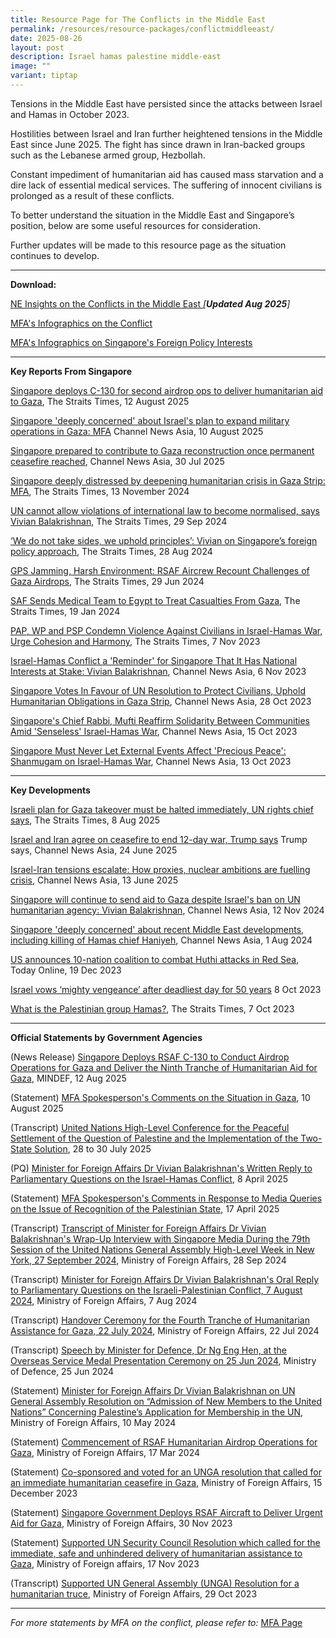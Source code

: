 ```yaml
---
title: Resource Page for The Conflicts in the Middle East
permalink: /resources/resource-packages/conflictmiddleeast/
date: 2025-08-26
layout: post
description: Israel hamas palestine middle-east
image: ""
variant: tiptap
---
```

<p>Tensions in the Middle East have persisted since the attacks between Israel
and Hamas in October 2023.</p>
<p>Hostilities between Israel and Iran further heightened tensions in the
Middle East since June 2025. The fight has since drawn in Iran-backed groups
such as the Lebanese armed group, Hezbollah.</p>
<p>Constant impediment of humanitarian aid has caused mass starvation and
a dire lack of essential medical services. The suffering of innocent civilians
is prolonged as a result of these conflicts.</p>
<p>To better understand the situation in the Middle East and Singapore’s
position, below are some useful resources for consideration.</p>
<p>Further updates will be made to this resource page as the situation continues
to develop.</p>
<hr>
<p><strong>Download:</strong>
</p>
<p><a href="/files/220825___NE_Insights_on_the_Middle_East_Conflict_compressed.pdf" rel="noopener nofollow" target="_blank">NE Insights on the Conflicts in the Middle East </a><em>[</em><strong><em>Updated Aug 2025</em></strong><em>]</em>
</p>
<p><a href="https://www.mfa.gov.sg/Newsroom/Announcements-and-Highlights/2023/11/20231106-Parl-Sitting" rel="noopener noreferrer nofollow" target="blank">MFA's Infographics on the Conflict</a>
</p>
<p><a href="https://drive.google.com/drive/folders/1DowhPeYUSo1v1E4DIT8arWdItxZ4a_J3" rel="noopener noreferrer nofollow" target="blank">MFA's Infographics on Singapore's Foreign Policy Interests</a>
</p>
<hr>
<p><strong>Key Reports From Singapore</strong>
</p>
<p><a href="https://www.straitstimes.com/singapore/singapore-conducts-second-airdrop-ops-to-deliver-humanitarian-aid-to-gaza" rel="noopener nofollow" target="_blank">Singapore deploys C-130 for second airdrop ops to deliver humanitarian aid to Gaza</a>,
The Straits Times, 12 August 2025</p>
<p><a href="https://www.channelnewsasia.com/singapore/mfa-israel-gaza-conflict-deeply-concerned-expanding-military-operations-5287296" rel="noopener nofollow" target="_blank">Singapore 'deeply concerned' about Israel's plan to expand military operations in Gaza: MFA</a> Channel
News Asia, 10 August 2025</p>
<p><a href="https://www.channelnewsasia.com/singapore/mfa-singapore-gaza-reconstruction-egypt-proposal-ceasefire-5266381" rel="noopener nofollow" target="_blank">Singapore prepared to contribute to Gaza reconstruction once permanent ceasefire reached</a>,
Channel News Asia, 30 Jul 2025</p>
<p><a href="https://www.straitstimes.com/singapore/s-pore-deeply-distressed-by-deepening-humanitarian-crisis-in-gaza-strip" rel="noopener nofollow" target="_blank">Singapore deeply distressed by deepening humanitarian crisis in Gaza Strip: MFA</a>,
The Straits Times, 13 November 2024</p>
<p><a href="https://www.straitstimes.com/singapore/un-cannot-allow-violations-of-international-law-to-become-normalised-says-vivian" rel="noopener noreferrer nofollow" target="blank">UN cannot allow violations of international law to become normalised, says Vivian Balakrishnan</a>,
The Straits Times, 29 Sep 2024</p>
<p><a href="https://www.straitstimes.com/singapore/we-do-not-take-sides-we-uphold-principles-vivian-on-singapore-s-foreign-policy-approach" rel="noopener noreferrer nofollow" target="blank">‘We do not take sides, we uphold principles’: Vivian on Singapore’s foreign policy approach</a>,
The Straits Times, 28 Aug 2024</p>
<p><a href="https://www.straitstimes.com/singapore/gps-jamming-harsh-environment-rsaf-aircrew-recount-challenges-of-gaza-airdrops" rel="noopener noreferrer nofollow" target="blank">GPS Jamming, Harsh Environment: RSAF Aircrew Recount Challenges of Gaza Airdrops</a>,
The Straits Times, 29 Jun 2024</p>
<p><a href="https://www.straitstimes.com/singapore/saf-sends-medical-team-to-egypt-to-treat-casualties-from-gaza" rel="noopener noreferrer nofollow" target="blank">SAF Sends Medical Team to Egypt to Treat Casualties From Gaza</a>,
The Straits Times, 19 Jan 2024</p>
<p><a href="https://www.straitstimes.com/singapore/politics/pap-wp-and-psp-condemn-violence-against-civilians-in-israel-hamas-war-urge-cohesion-and-harmony" rel="noopener noreferrer nofollow" target="blank">PAP, WP and PSP Condemn Violence Against Civilians in Israel-Hamas War, Urge Cohesion and Harmony</a>,
The Straits Times, 7 Nov 2023</p>
<p><a href="https://www.channelnewsasia.com/singapore/israel-hamas-conflict-stark-reminder-singapore-national-interests-stake-vivian-balakrishnan-3899991" rel="noopener noreferrer nofollow" target="blank">Israel-Hamas Conflict a 'Reminder' for Singapore That It Has National Interests at Stake: Vivian Balakrishnan</a>,
Channel News Asia, 6 Nov 2023</p>
<p><a href="https://www.channelnewsasia.com/singapore/singapore-vote-resolution-gaza-israel-hamas-conflict-humanitarian-civilians-united-nations-3879266" rel="noopener noreferrer nofollow" target="blank">Singapore Votes In Favour of UN Resolution to Protect Civilians, Uphold Humanitarian Obligations in Gaza Strip</a>,
Channel News Asia, 28 Oct 2023</p>
<p><a href="https://www.channelnewsasia.com/singapore/chief-rabbi-mufti-singapore-solidarity-jewish-muslim-communities-israel-hamas-war-3847391" rel="noopener noreferrer nofollow" target="blank">Singapore's Chief Rabbi, Mufti Reaffirm Solidarity Between Communities Amid 'Senseless' Israel-Hamas War</a>,
Channel News Asia, 15 Oct 2023</p>
<p><a href="https://www.straitstimes.com/singapore/singapore-must-never-let-external-events-affect-precious-peace-shanmugam-on-israel-hamas-war" rel="noopener noreferrer nofollow" target="blank">Singapore Must Never Let External Events Affect 'Precious Peace': Shanmugam on Israel-Hamas War</a>,
Channel News Asia, 13 Oct 2023</p>
<hr>
<p><strong>Key Developments</strong>
</p>
<p><a href="https://www.straitstimes.com/world/middle-east/israeli-plan-for-gaza-takeover-must-be-halted-immediately-un-rights-chief-says" rel="noopener nofollow" target="_blank">Israeli plan for Gaza takeover must be halted immediately, UN rights chief says</a>,
The Straits Times, 8 Aug 2025</p>
<p><a href="https://www.channelnewsasia.com/world/israel-iran-ceasefire-missile-attack-doha-qatar-trump-us-5199351" rel="noopener nofollow" target="_blank">Israel and Iran agree on ceasefire to end 12-day war, Trump says</a> Trump
says, Channel News Asia, 24 June 2025</p>
<p><a href="https://www.channelnewsasia.com/world/israel-attacks-iran-military-nuclear-crisis-5180021" rel="noopener nofollow" target="_blank">Israel-Iran tensions escalate: How proxies, nuclear ambitions are fuelling crisis</a>,
Channel News Asia, 13 June 2025</p>
<p><a href="www.channelnewsasia.com/singapore/israel-hamas-war-unrwa-ban-singapore-will-continue-send-aid-gaza-vivian-balakrishnan-4743611" rel="noopener nofollow" target="_blank">Singapore will continue to send aid to Gaza despite Israel's ban on UN humanitarian agency: Vivian Balakrishnan</a>,
Channel News Asia, 12 Nov 2024</p>
<p><a href="https://www.channelnewsasia.com/singapore/israel-hamas-war-hezbollah-ismail-haniyeh-mohammed-deif-fuad-shukr-mfa-4519716" rel="noopener noreferrer nofollow" target="blank">Singapore 'deeply concerned' about recent Middle East developments, including killing of Hamas chief Haniyeh</a>,
Channel News Asia, 1 Aug 2024</p>
<p><a href="https://www.todayonline.com/world/us-announces-10-nation-coalition-combat-huthi-attacks-red-sea-2328506" rel="noopener nofollow" target="_blank">US announces 10-nation coalition to combat Huthi attacks in Red Sea</a>,
Today Online, 19 Dec 2023</p>
<p><a href="https://www.straitstimes.com/world/middle-east/israels-netanyahu-vows-mighty-vengeance-against-hamas" rel="noopener nofollow" target="_blank">Israel vows ‘mighty vengeance’ after deadliest day for 50 years</a> 8
Oct 2023</p>
<p><a href="https://www.straitstimes.com/world/middle-east/what-is-the-palestinian-group-hamas" rel="noopener nofollow" target="_blank">What is the Palestinian group Hamas?</a>,
The Straits Times, 7 Oct 2023</p>
<hr>
<p><strong>Official Statements by Government Agencies</strong>
</p>
<p>(News Release) <a href="https://www.mindef.gov.sg/news-and-events/latest-releases/12aug25-nr" rel="noopener nofollow" target="_blank">Singapore Deploys RSAF C-130 to Conduct Airdrop Operations for Gaza and Deliver the Ninth Tranche of Humanitarian Aid for Gaza</a>,
MINDEF, 12 Aug 2025</p>
<p>(Statement) <a href="https://www.mfa.gov.sg/Newsroom/Press-Statements-Transcripts-and-Photos/2025/08/MFA-Spokesperson-Comments-Gaza-August-2025" rel="noopener nofollow" target="_blank">MFA Spokesperson's Comments on the Situation in Gaza</a>,
10 August 2025</p>
<p>(Transcript) <a href="https://www.mfa.gov.sg/Newsroom/Press-Statements-Transcripts-and-Photos/2025/07/UN-High-Level-Conference" rel="noopener nofollow" target="_blank">United Nations High-Level Conference for the Peaceful Settlement of the Question of Palestine and the Implementation of the Two-State Solution</a>,
28 to 30 July 2025</p>
<p>(PQ) <a href="https://www.mfa.gov.sg/Newsroom/Press-Statements-Transcripts-and-Photos/2025/04/Min-Written-Reply-to-Gaza-PQ" rel="noopener nofollow" target="_blank">Minister for Foreign Affairs Dr Vivian Balakrishnan's Written Reply to Parliamentary Questions on the Israel-Hamas Conflict</a>,
8 April 2025</p>
<p>(Statement) <a href="https://www.mfa.gov.sg/Newsroom/Press-Statements-Transcripts-and-Photos/2025/04/MFA-Spokesperson-Comments-on-the-Issue-of-Recognition-of-Palestinian-State-April-2025" rel="noopener nofollow" target="_blank">MFA Spokesperson's Comments in Response to Media Queries on the Issue of Recognition of the Palestinian State</a>,
17 April 2025</p>
<p>(Transcript) <a href="https://www.mfa.gov.sg/Newsroom/Press-Statements-Transcripts-and-Photos/2024/09/20240928-UNGA-Doorstop-Interview" rel="noopener noreferrer nofollow" target="blank">Transcript of Minister for Foreign Affairs Dr Vivian Balakrishnan's Wrap-Up Interview with Singapore Media During the 79th Session of the United Nations General Assembly High-Level Week in New York, 27 September 2024</a>,
Ministry of Foreign Affairs, 28 Sep 2024</p>
<p>(Transcript) <a href="https://www.mfa.gov.sg/Newsroom/Press-Statements-Transcripts-and-Photos/2024/08/Min-FA-PQ-Oral-Reply-August-2024" rel="noopener noreferrer nofollow" target="blank">Minister for Foreign Affairs Dr Vivian Balakrishnan's Oral Reply to Parliamentary Questions on the Israeli-Palestinian Conflict, 7 August 2024</a>,
Ministry of Foreign Affairs, 7 Aug 2024</p>
<p>(Transcript) <a href="https://www.mfa.gov.sg/Newsroom/Press-Statements-Transcripts-and-Photos/2024/07/20240722-4th-Tranche-Aid-to-Gaza" rel="noopener noreferrer nofollow" target="blank">Handover Ceremony for the Fourth Tranche of Humanitarian Assistance for Gaza, 22 July 2024</a>,
Ministry of Foreign Affairs, 22 Jul 2024</p>
<p>(Transcript) <a href="https://www.mindef.gov.sg/news-and-events/latest-releases/25jun24_speech" rel="noopener noreferrer nofollow" target="blank">Speech by Minister for Defence, Dr Ng Eng Hen, at the Overseas Service Medal Presentation Ceremony on 25 Jun 2024</a>,
Ministry of Defence, 25 Jun 2024</p>
<p>(Statement) <a href="https://www.mfa.gov.sg/Newsroom/Press-Statements-Transcripts-and-Photos/2024/05/20240510---UNGA-Vote" rel="noopener nofollow" target="_blank">Minister for Foreign Affairs Dr Vivian Balakrishnan on UN General Assembly Resolution on “Admission of New Members to the United Nations” Concerning Palestine’s Application for Membership in the UN</a>,
Ministry of Foreign Affairs, 10 May 2024</p>
<p>(Statement) <a href="https://www.mfa.gov.sg/Newsroom/Press-Statements-Transcripts-and-Photos/2024/03/20240317-mfamindefjs-3hagaza" rel="noopener noreferrer nofollow" target="blank">Commencement of RSAF Humanitarian Airdrop Operations for Gaza</a>,
Ministry of Foreign Affairs, 17 Mar 2024</p>
<p>(Statement) <a href="https://www.mfa.gov.sg/Newsroom/Press-Statements-Transcripts-and-Photos/2023/12/UNGA-10th-ESS-on-Gaza" rel="noopener nofollow" target="_blank">Co-sponsored and voted for an UNGA resolution that called for an immediate humanitarian ceasefire in Gaza</a>,
Ministry of Foreign Affairs, 15 December 2023</p>
<p>(Statement) <a href="https://www.mfa.gov.sg/Newsroom/Press-Statements-Transcripts-and-Photos/2023/11/20231130-SG-Delivers-Aid-to-Gaza" rel="noopener nofollow" target="_blank">Singapore Government Deploys RSAF Aircraft to Deliver Urgent Aid for Gaza</a>,
Ministry of Foreign Affairs, 30 Nov 2023</p>
<p>(Statement) <a href="https://www.mfa.gov.sg/Newsroom/Press-Statements-Transcripts-and-Photos/2023/11/Situation-in-Gaza_231117#:~:text=17%20November%202023&amp;text=Singapore%20reiterates%20its%20call%20for,and%20medical%20facilities%20in%20Gaza" rel="noopener nofollow" target="_blank">Supported UN Security Council Resolution which called for the immediate, safe and unhindered delivery of humanitarian assistance to Gaza</a>,
Ministry of Foreign affairs, 17 Nov 2023</p>
<p>(Transcript) <a href="https://www.mfa.gov.sg/Newsroom/Press-Statements-Transcripts-and-Photos/2023/10/20231028---10th-ESS-UNGA-EOV" rel="noopener nofollow" target="_blank">Supported UN General Assembly (UNGA) Resolution for a humanitarian truce</a>,
Ministry of Foreign Affairs, 29 Oct 2023</p>
<p></p>
<hr>
<p><em>For more statements by MFA on the conflict, please refer to: </em>
<a href="https://www.mfa.gov.sg/Newsroom/Press-Statements-Transcripts-and-Photos" rel="noopener nofollow" target="_blank">MFA Page</a>
</p>
